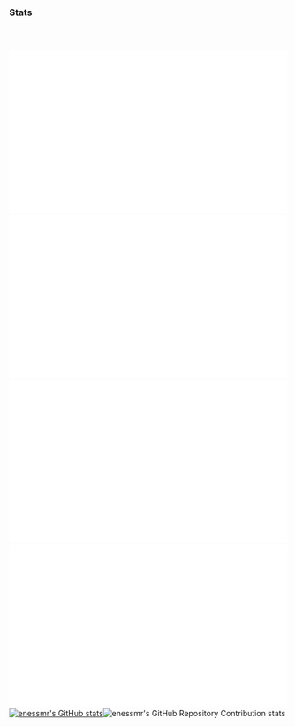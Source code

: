 <div>
  <h3>Stats</h3>
  <h2></h2>
</div>

<br>

![GitHub Stats](https://raw.githubusercontent.com/enessmr/github-stats/master/generated/overview.svg#gh-light-mode-only)![GitHub Stats Languages](https://raw.githubusercontent.com/enessmr/github-stats/master/generated/languages.svg#gh-light-mode-only)
![GitHub Stats](https://raw.githubusercontent.com/enessmr/github-stats/master/generated/overview.svg#gh-dark-mode-only)![GitHub Stats Languages](https://raw.githubusercontent.com/enessmr/github-stats/master/generated/languages.svg#gh-dark-mode-only)[![enessmr's GitHub stats](https://github-readme-stats.vercel.app/api?username=enessmr&theme=highcontrast)](https://github.com/enessmr/github-readme-stats)![enessmr's GitHub Repository Contribution stats](https://github-contributor-stats.vercel.app/api?username=enessmr&hide=A&theme=highcontrast)
